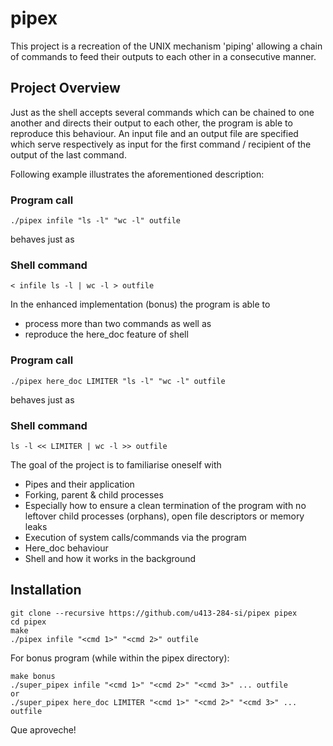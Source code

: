 # pipex
This project is a recreation of the UNIX mechanism 'piping' allowing a chain of commands to feed their outputs to each other in a consecutive manner.


## Project Overview

Just as the shell accepts several commands which can be chained to one another and directs their output to each other, the program is able to reproduce this behaviour. An input file and an output file are specified which serve respectively as input for the first command / recipient of the output of the last command. 

Following example illustrates the aforementioned description:

### Program call
```
./pipex infile "ls -l" "wc -l" outfile
```
behaves just as

### Shell command
```
< infile ls -l | wc -l > outfile
```

In the enhanced implementation (bonus) the program is able to

* process more than two commands as well as 
* reproduce the here_doc feature of shell


### Program call
```
./pipex here_doc LIMITER "ls -l" "wc -l" outfile
```
behaves just as

### Shell command
```
ls -l << LIMITER | wc -l >> outfile
```

The goal of the project is to familiarise oneself with
* Pipes and their application
* Forking, parent & child processes
* Especially how to ensure a clean termination of the program with no leftover child processes (orphans), open file descriptors or memory leaks
* Execution of system calls/commands via the program
* Here_doc behaviour
* Shell and how it works in the background

## Installation

```
git clone --recursive https://github.com/u413-284-si/pipex pipex
cd pipex
make
./pipex infile "<cmd 1>" "<cmd 2>" outfile
```

For bonus program (while within the pipex directory):

```
make bonus
./super_pipex infile "<cmd 1>" "<cmd 2>" "<cmd 3>" ... outfile
or
./super_pipex here_doc LIMITER "<cmd 1>" "<cmd 2>" "<cmd 3>" ... outfile
```

Que aproveche!
